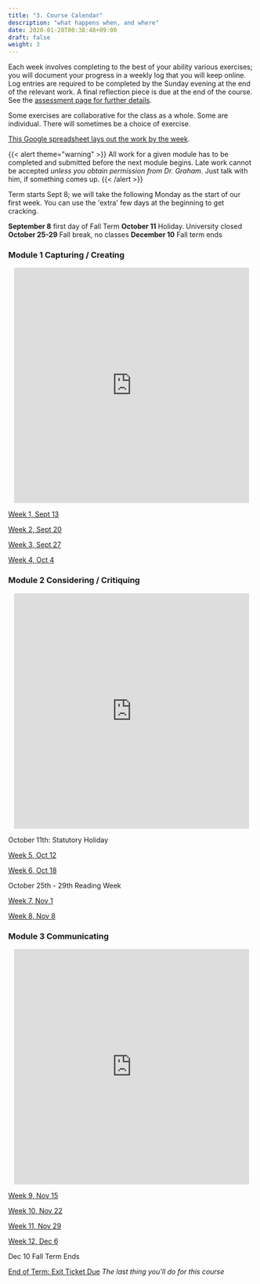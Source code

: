 ```yaml
---
title: "3. Course Calendar"
description: "what happens when, and where"
date: 2020-01-28T00:38:48+09:00
draft: false
weight: 3
---
```


Each week involves completing to the best of your ability various exercises; you will document your progress in a weekly log that you will keep online. Log entries are required to be completed by the Sunday evening at the end of the relevant work. A final reflection piece is due at the end of the course. See the [assessment page for further details](docs/4-assessment).

Some exercises are collaborative for the class as a whole. Some are individual. There will sometimes be a choice of exercise.

[This Google spreadsheet lays out the work by the week](https://docs.google.com/spreadsheets/d/1xvC65vLjJbByRnjxrwYlCZnsmfFNOpJMkJ5kp9a_WTs/edit?usp=sharing).

{{< alert theme="warning" >}}
All work for a given module has to be completed and submitted before the next module begins. Late work cannot be accepted _unless you obtain permission from Dr. Graham_. Just talk with him, if something comes up.
{{< /alert >}}

Term starts Sept 8; we will take the following Monday as the start of our first week. You can use the 'extra' few days at the beginning to get cracking.

**September 8** first day of Fall Term
**October 11** Holiday. University closed
**October 25-29** Fall break, no classes
**December 10** Fall term ends

### Module 1 Capturing / Creating
<p align="center"><iframe id="vp1EK0HF" title="Video Player" width="480" height="480" frameborder="0" src="https://s3.amazonaws.com/embed.animoto.com/play.html?w=swf/production/vp1&e=1594319005&f=EK0HFIGhm5BwIwKCLfQj2Q&d=0&m=p&r=360x360+480x480+720x720&volume=100&start_res=720x720&i=m&asset_domain=s3-p.animoto.com&animoto_domain=animoto.com&options=" allowfullscreen></iframe></p>

[Week 1, Sept 13](/week/1/instructions)

[Week 2, Sept 20](/week/2/instructions)

[Week 3, Sept 27](/week/3/instructions)

[Week 4, Oct 4](/week/4/instructions)

### Module 2 Considering / Critiquing

<p align="center"><iframe id="vp1dKyin" title="Video Player" width="480" height="480" frameborder="0" src="https://s3.amazonaws.com/embed.animoto.com/play.html?w=swf/production/vp1&e=1594319028&f=dKyinzRRGGSKAfLkkhPFKA&d=0&m=p&r=360x360+480x480+720x720&volume=100&start_res=720x720&i=m&asset_domain=s3-p.animoto.com&animoto_domain=animoto.com&options=" allowfullscreen></iframe></p>

October 11th: Statutory Holiday

[Week 5, Oct 12](/week/5/instructions)

[Week 6, Oct 18](/week/6/instructions)

October 25th - 29th Reading Week

[Week 7, Nov 1](/week/7/instructions)

[Week 8, Nov 8](/week/8/instructions)

### Module 3 Communicating

<p align="center"><iframe id="vp1tnjC6" title="Video Player" width="480" height="480" frameborder="0" src="https://s3.amazonaws.com/embed.animoto.com/play.html?w=swf/production/vp1&e=1594319085&f=tnjC61vmZzLcZXhWQeDTUA&d=0&m=p&r=360x360+480x480+720x720&volume=100&start_res=720x720&i=m&asset_domain=s3-p.animoto.com&animoto_domain=animoto.com&options=" allowfullscreen></iframe></p>

[Week 9, Nov 15](/week/9/instructions)

[Week 10, Nov 22](/week/10/instructions)

[Week 11, Nov 29](/week/11/instructions)

[Week 12, Dec 6](/week/12/instructions)

Dec 10 Fall Term Ends

[End of Term: Exit Ticket Due](/week/12-5/instructions) *The last thing you'll do for this course*

